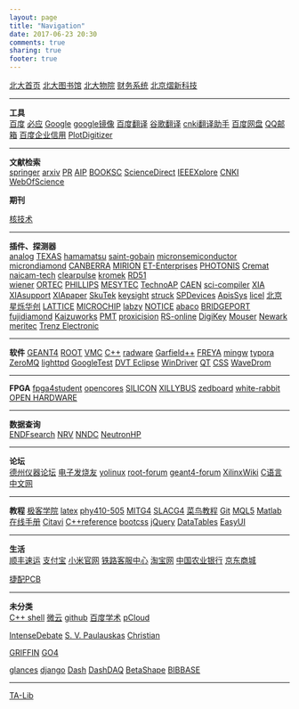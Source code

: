 ```yaml
---
layout: page
title: "Navigation"
date: 2017-06-23 20:30
comments: true
sharing: true
footer: true
---
```


<!-- index.md --- 
;; 
;; Description: 
;; Author: Hongyi Wu(吴鸿毅)
;; Email: wuhongyi@qq.com 
;; Created: 五 6月 23 20:30:32 2017 (+0800)
;; Last-Updated: 二 11月 19 22:04:29 2019 (+0800)
;;           By: Hongyi Wu(吴鸿毅)
;;     Update #: 80
;; URL: http://wuhongyi.cn -->


[北大首页](http://www.pku.edu.cn/)   [北大图书馆](http://www.lib.pku.edu.cn/portal/)   [北大物院](http://www.phy.pku.edu.cn/)  [财务系统](http://cwfw.pku.edu.cn)   [北京熠新科技](http://www.yixintest.cn/h-pr--0_659_5.html)

----

**工具**  
[百度](https://www.baidu.com/)  [必应](http://global.bing.com/)  [Google](http://www.google.com/)  [google镜像](http://dir.scmor.com/google/)  [百度翻译](http://fanyi.baidu.com/)  [谷歌翻译](http://translate.google.cn/)  [cnki翻译助手](http://dict.cnki.net/)  [百度网盘](http://pan.baidu.com/)  [QQ邮箱](http://mail.qq.com/)  [百度企业信用](http://xin.baidu.com/)   [PlotDigitizer](https://automeris.io/WebPlotDigitizer/)

----

**文献检索**  
[springer](http://link.springer.com/)  [arxiv](http://arxiv.org/)  [PR](http://journals.aps.org/)  [AIP](http://aip.scitation.org/)  [BOOKSC](http://zh.booksc.org/)  [ScienceDirect](http://www.sciencedirect.com/)  [IEEEXplore](http://ieeexplore.ieee.org/)  [CNKI](http://www.cnki.net/)  [WebOfScience](http://apps.webofknowledge.com/)  

**期刊**

[核技术](http://www.j.sinap.ac.cn/nst/EN/article/showHotArticle.do)

----

**插件、探测器**  
[analog](http://www.analog.com/cn/index.html)  [TEXAS](http://www.ti.com.cn/)   [hamamatsu](http://www.hamamatsu.com/us/en/index.html)  [saint-gobain](http://www.crystals.saint-gobain.com/)  [micronsemiconductor](http://www.micronsemiconductor.co.uk/)  [microndiamond](http://www.microndiamond.co.uk/)  [CANBERRA](http://www.canberra.com/) [MIRION](https://www.mirion.com/)  [ET-Enterprises](http://www.et-enterprises.com/)  [PHOTONIS](http://www.photonis.com/)  [Cremat](http://www.cremat.com/)   [naicam-tech](http://www.naicam-tech.com/en/)   [clearpulse](http://www.clearpulse.co.jp/index.html)   [kromek](http://www.kromek.com/index.php)  [RD51](http://rd51-public.web.cern.ch/)  
[wiener](http://www.wiener-d.com/)   [ORTEC](http://www.ortec-online.com/)  [PHILLIPS](http://www.phillipsscientific.com/)  [MESYTEC](http://www.mesytec.com/)  [TechnoAP](http://www.techno-ap.com/)  [CAEN](http://www.caen.it/) [sci-compiler](http://www.sci-compiler.com/) [XIA](http://www.xia.com/)  [XIAsupport](http://support.xia.com/)    [XIApaper](https://www.xia.com/Papers/)    [SkuTek](http://www.skutek.com/)
[keysight](https://www.keysight.com/)   [struck](http://www.struck.de/)  [SPDevices](https://spdevices.com/)   [ApisSys](http://www.apissys.com/)  [licel](http://licel.com/)  [北京星烁华创](http://www.fcctec.com/)   [LATTICE](http://www.latticesemi.com/)   [MICROCHIP](http://www.microchip.com/)   [labzy](http://www.labzy.com/)  [NOTICE](http://www.noticekorea.com/)  [abaco](https://www.abaco.com/)  [BRIDGEPORT](https://www.bridgeportinstruments.com/)   [fujidiamond](https://fujidiamond.jp/)   [Kaizuworks](http://www.kaizuworks.co.jp/)   [PMT](https://www.pmt-fl.com/)   [proxicision](https://www.proxivision.de/)
[RS-online](http://china.rs-online.com/web/)   [DigiKey](https://www.digikey.com/)   [Mouser](https://www.mouser.com/)   [Newark](https://www.newark.com/)   [meritec](https://meritec.com/)    [Trenz Electronic](https://shop.trenz-electronic.de/en/)

----

**软件**
[GEANT4](http://geant4.web.cern.ch/)  [ROOT](http://root.cern.ch/drupal/)  [VMC](https://root.cern.ch/vmc)  [C++](http://www.cplusplus.com/)  [radware](http://radware.phy.ornl.gov/)  [Garfield++](http://garfieldpp.web.cern.ch/garfieldpp/)  [FREYA](https://nuclear.llnl.gov/simulation/)  [mingw](http://www.mingw.org/)  [typora](https://www.typora.io/)  [ZeroMQ](http://zeromq.org/)  [lighttpd](http://www.lighttpd.net/)  [GoogleTest](https://github.com/google/googletest)   [DVT Eclipse](https://www.dvteclipse.com/)   [WinDriver](https://www.jungo.com/st/products/windriver/)  [QT](http://doc.qt.io/)   [CSS](http://controlsystemstudio.org/)   [WaveDrom](https://wavedrom.com/)

----

**FPGA**
[fpga4student](http://www.fpga4student.com/)   [opencores](https://opencores.org/)   [SILICON](https://www.silabs.com)   [XILLYBUS](http://xillybus.com/)   [zedboard](http://zedboard.org/)   [white-rabbit](https://www.ohwr.org/projects/white-rabbit)   [OPEN HARDWARE](https://ohwr.org/welcome)

----

**数据查询**  
[ENDFsearch](http://www.oecd-nea.org/janisweb/search/endf)  [NRV](http://nrv.jinr.ru/nrv/)  [NNDC](http://www.nndc.bnl.gov/)  [NeutronHP](https://www-nds.iaea.org/geant4/)  

----

**论坛**  
[德州仪器论坛](http://www.deyisupport.com/)  [电子发烧友](http://www.elecfans.com/)  [yolinux](http://www.yolinux.com/)  [root-forum](https://root-forum.cern.ch/)  [geant4-forum](https://geant4-forum.web.cern.ch/) [XilinxWiki](https://xilinx-wiki.atlassian.net/wiki/spaces/A/overview)   [C语言中文网](http://c.biancheng.net/)

----

**教程**
[极客学院](http://www.jikexueyuan.com/)  [latex](http://www.latextemplates.com/)  [phy410-505](http://www.physics.buffalo.edu/phy410-505/contents/index.html)  [MITG4](http://geant4.slac.stanford.edu/MIT2015/MIT2015_Agenda.html)  [SLACG4](http://geant4.slac.stanford.edu/SLACTutorial14/Agenda.html)  [菜鸟教程](http://www.runoob.com/)  [Git](http://git-scm.com/book/zh/v2)  [MQL5](https://www.mql5.com/zh/docs)  [Matlab](http://cn.mathworks.com/help/index.html)  [在线手册](http://shouce.jb51.net/)  [Citavi](http://www.citavi.com/sub/manual5/en/index.html)  [C++reference](http://naipc.uchicago.edu/2015/ref/cppreference/en/cpp.html)   [bootcss](https://v3.bootcss.com/)   [jQuery](https://www.jquery123.com/)   [DataTables](http://www.datatables.club/)   [EasyUI](http://www.jeasyui.net/)


----

**生活**  
[顺丰速运](http://www.sf-express.com/)  [支付宝](http://www.alipay.com/)  [小米官网](http://www.xiaomi.com/)  [铁路客服中心](http://www.12306.cn/mormhweb/)  [淘宝网](http://www.taobao.com/)  [中国农业银行](http://www.abchina.com/)  [京东商城](http://www.jd.com/)  

[捷配PCB](https://www.jiepei.com/)

----

**未分类**  
[C++ shell](http://cpp.sh/)  [微云](http://www.weiyun.com/)  [github](https://github.com/)  [百度学术](http://xueshu.baidu.com/)  [pCloud](https://my.pcloud.com/)

[IntenseDebate](https://intensedebate.com/)  [S. V. Paulauskas](https://www.projectscience.tech/)  [Christian](http://people.physics.tamu.edu/christian/links.html)  

[GRIFFIN](https://griffin.triumf.ca/index.html)  [GO4](https://www.gsi.de/en/work/research/experiment_electronics/data_processing/data_analysis/the_go4_home_page.htm)

[glances](https://nicolargo.github.io/glances/)  [django](https://www.djangoproject.com/)   [Dash](https://plot.ly/products/dash/)  [DashDAQ](https://www.dashdaq.io/)  [BetaShape](http://www.nucleide.org/logiciels.htm)   [BIBBASE](https://bibbase.org/)

----

[TA-Lib](http://www.ta-lib.org/)


<!-- index.md ends here -->
